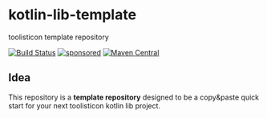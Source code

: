# kotlin-lib-template

toolisticon template repository

[![Build Status](https://github.com/toolisticon/kotlin-lib-template/workflows/Development%20branches/badge.svg)](https://github.com/toolisticon/kotlin-lib-template/actions)
[![sponsored](https://img.shields.io/badge/sponsoredBy-Holisticon-RED.svg)](https://holisticon.de/)
[![Maven Central](https://maven-badges.herokuapp.com/maven-central/io.toolisticon.git/kotlin-lib-template/badge.svg)](https://maven-badges.herokuapp.com/maven-central/io.toolisticon.git/kotlin-lib-template)


## Idea

This repository is a **template repository** designed to be a copy&paste quick start for your next toolisticon kotlin lib project.
